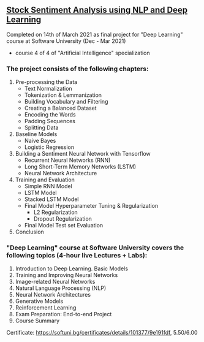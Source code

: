 ## [Stock Sentiment Analysis using NLP and Deep Learning](https://github.com/pmikov/Stock-Sentiment-Analysis-using-NLP-and-Deep-Learning/blob/main/Stock%20Sentiment%20Analysis%20using%20NLP%20%26%20Deep%20Learning.ipynb)

Completed on 14th of March 2021 as final project for "Deep Learning" course at Software University (Dec - Mar 2021)
- course 4 of 4 of "Artificial Intelligence" specialization

### The project consists of the following chapters:
1. Pre-processing the Data
   - Text Normalization
   - Tokenization & Lemmanization
   - Building Vocabulary and Filtering
   - Creating a Balanced Dataset
   - Encoding the Words
   - Padding Sequences
   - Splitting Data 
2. Baseline Models
   - Naive Bayes
   - Logistic Regression
3. Building a Sentiment Neural Network with Tensorflow
   - Recurrent Neural Networks (RNN)
   - Long Short-Term Memory Networks (LSTM)
   - Neural Network Architecture
4. Training and Evaluation
   - Simple RNN Model
   - LSTM Model
   - Stacked LSTM Model
   - Final Model Hyperparameter Tuning & Regularization
       - L2 Regularization
       - Dropout Regularization
   - Final Model Test set Evaluation
5. Conclusion

### "Deep Learning" course at Software University covers the following topics (4-hour live Lectures + Labs):

1. Introduction to Deep Learning. Basic Models
2. Training and Improving Neural Networks
3. Image-related Neural Networks
4. Natural Language Processing (NLP)
5. Neural Network Architectures
6. Generative Models
7. Reinforcement Learning
8. Exam Preparation: End-to-end Project
9. Course Summary

Certificate: https://softuni.bg/certificates/details/101377/9e191fdf, 5.50/6.00
